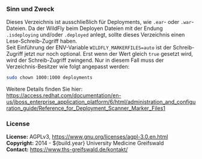 ### Sinn und Zweck ###
Dieses Verzeichnis ist ausschließlich für Deployments, wie `.ear`- oder `.war`-Dateien. Da der WildFly beim Deployen Dateien mit der Endung `.isdeploying` und/oder `.deployed` anlegt, sollte dieses Verzeichnis einen Lese-Schreib-Zugriff haben.<br>
Seit Einführung der ENV-Variable `WILDFLY_MARKERFILES=auto` ist der Schreib-Zugriff jetzt nur noch optional. Erst wenn der Wert gleich `true` gesetzt wird, wird der Schreib-Zugriff zwingend. Nur in diesem Fall muss der Verzeichnis-Besitzer wie folgt angepasst werden:

```bash
sudo chown 1000:1000 deployments
```
Weitere Details finden Sie hier: https://access.redhat.com/documentation/en-us/jboss_enterprise_application_platform/6/html/administration_and_configuration_guide/Reference_for_Deployment_Scanner_Marker_Files1


### License ###
**License:** AGPLv3, https://www.gnu.org/licenses/agpl-3.0.en.html<br>
**Copyright:** 2014 - ${build.year} University Medicine Greifswald<br>
**Contact:** https://www.ths-greifswald.de/kontakt/